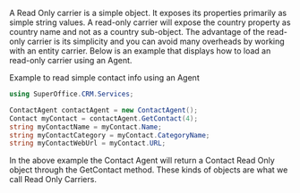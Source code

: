 <properties date="2016-06-24"
SortOrder="98"
/>

A Read Only carrier is a simple object. It exposes its properties primarily as simple string values.  A read-only carrier will expose the country property as country name and not as a country sub-object. The advantage of the read-only carrier is its simplicity and you can avoid many overheads by working with an entity carrier. Below is an example that displays how to load an read-only carrier using an Agent.

 
Example to read simple contact info using an Agent

```cs
using SuperOffice.CRM.Services;

ContactAgent contactAgent = new ContactAgent();
Contact myContact = contactAgent.GetContact(4);
string myContactName = myContact.Name;
string myContactCategory = myContact.CategoryName;
string myContactWebUrl = myContact.URL;
```

In the above example the Contact Agent will return a Contact Read Only object through the GetContact method. These kinds of objects are what we call Read Only Carriers.

 
